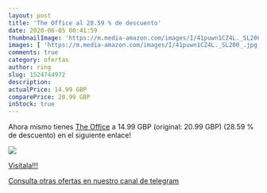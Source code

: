 ```yaml
---
layout: post
title: 'The Office al 28.59 % de descuento'
date: 2020-06-05 00:41:59
thumbnailImage: 'https://m.media-amazon.com/images/I/41puwn1CZ4L._SL200_.jpg'
images: [ 'https://m.media-amazon.com/images/I/41puwn1CZ4L._SL200_.jpg' ]
comments: true
category: ofertas
author: ring
slug: 1524744972
description:
actualPrice: 14.99 GBP
comparePrice: 20.99 GBP
inStock: true
---
```


Ahora mismo tienes [The Office](https://www.amazon.com/dp/1524744972/?tag=redken08-20) a 14.99 GBP (original: 20.99 GBP) (28.59 %  de descuento) en el siguiente enlace!

[![](https://m.media-amazon.com/images/I/41puwn1CZ4L._SL200_.jpg)](https://www.amazon.com/dp/1524744972/?tag=redken08-20)

[Visítala!!!](https://www.amazon.com/dp/1524744972/?tag=redken08-20)

[Consulta otras ofertas en nuestro canal de telegram](https://t.me/s/ofertas25)
